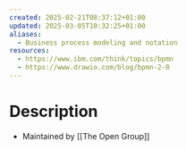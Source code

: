 ```yaml
---
created: 2025-02-21T08:37:12+01:00
updated: 2025-03-05T10:32:25+01:00
aliases:
  - Business process modeling and notation
resources:
  - https://www.ibm.com/think/topics/bpmn
  - https://www.drawio.com/blog/bpmn-2-0
---
```

# Description
- Maintained by [[The Open Group]]